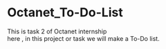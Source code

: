 # Octanet_To-Do-List
This is task 2 of Octanet internship
<br>
here , in this project or task we will make a To-Do list.
